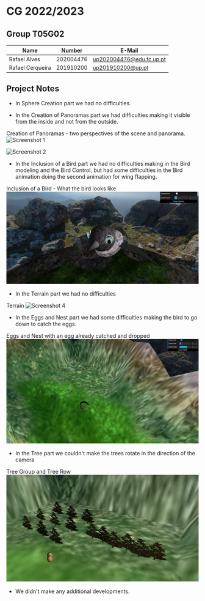 # CG 2022/2023

## Group T05G02
| Name             | Number    | E-Mail             |
| ---------------- | --------- | ------------------ |
| Rafael Alves        | 202004476 | up202004476@edu.fc.up.pt|
| Rafael Cerqueira         | 201910200 | up201910200@up.pt |

## Project Notes

- In Sphere Creation part we had no difficulties.

- In the Creation of Panoramas part we had difficulties making it visible from the inside and not from the outside.

Creation of Panoramas - two perspectives of the scene and panorama.
![Screenshot 1](screenshots/cg-t05g02-project-1.png)

![Screenshot 2](screenshots/cg-t05g02-project-1_2.png)

- In the Inclusion of a Bird part we had no difficulties making in the Bird modeling and the Bird Control, but had some difficulties in the Bird animation doing the second animation for wing flapping.

Inclusion of a Bird - What the bird looks like
![Screenshot 3](screenshots/cg-t05g02-project-2.png)

- In the Terrain part we had no difficulties

Terrain
![Screenshot 4](screenshots/cg-t05g02-project-3.png)

- In the Eggs and Nest part we had some difficulties making the bird to go down to catch the eggs.

Eggs and Nest with an egg already catched and dropped
![Screenshot 5](screenshots/cg-t05g02-project-4.png)


- In the Tree part we couldn't make the trees rotate in the direction of the camera

Tree Group and Tree Row
![Screenshot 6](screenshots/cg-t05g02-project-5.png)

- We didn't make any additional developments.
